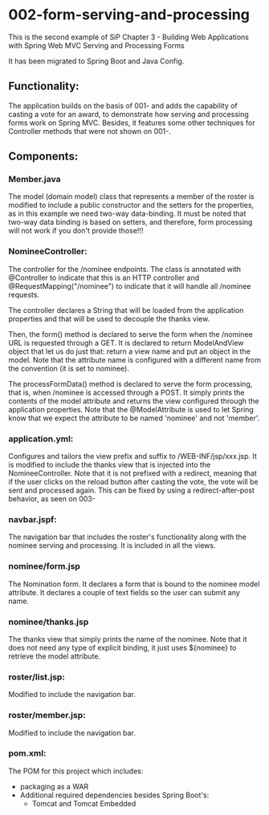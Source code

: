 # 002-form-serving-and-processing

This is the second example of SiP Chapter 3 - Building Web Applications with Spring Web MVC
	Serving and Processing Forms

It has been migrated to Spring Boot and Java Config.		
				
## Functionality:
The application builds on the basis of 001- and adds the capability of casting a vote for an award, to demonstrate how serving and processing forms work on Spring MVC. Besides, it features some other techniques for Controller methods that were not shown on 001-.

	
## Components:
		
### Member.java
The model (domain model) class that represents a member of the roster is modified to include a public constructor and the setters for the properties, as in this example we need two-way data-binding.
It must be noted that two-way data binding is based on setters, and therefore, form processing will not work if you don't provide those!!!
				
### NomineeController:
The controller for the /nominee endpoints.
The class is annotated with @Controller to indicate that this is an HTTP controller and @RequestMapping("/nominee") to indicate that it will handle all /nominee requests.

The controller declares a String that will be loaded from the application properties and that will be used to decouple the thanks view.

Then, the form() method is declared to serve the form when the /nominee URL is requested through a GET. It is declared to return ModelAndView object that let us do just that: return a view name and put an object in the model. Note that the attribute name is configured with a different name from the convention (it is set to nominee).

The processFormData() method is declared to serve the form processing, that is, when /nominee is accessed through a POST. It simply prints the contents of the model attribute and returns the view configured through the application properties.
Note that the @ModelAttribute is used to let Spring know that we expect the attribute to be named 'nominee' and not 'member'.
				
### application.yml:
Configures and tailors the view prefix and suffix to /WEB-INF/jsp/xxx.jsp.
It is modified to include the thanks view that is injected into the NomineeController.
Note that it is not prefixed with a redirect, meaning that if the user clicks on the reload button after casting the vote, the vote will be sent and processed again.
This can be fixed by using a redirect-after-post behavior, as seen on 003-

### navbar.jspf:
The navigation bar that includes the roster's functionality along with the nominee serving and processing. It is included in all the views.

### nominee/form.jsp
The Nomination form. It declares a form that is bound to the nominee model attribute. It declares a couple of text fields so the user can submit any name.

### nominee/thanks.jsp
The thanks view that simply prints the name of the nominee. Note that it does not need any type of explicit binding, it just uses ${nominee} to retrieve the model attribute.

### roster/list.jsp:
Modified to include the navigation bar.

### roster/member.jsp:
Modified to include the navigation bar.

### pom.xml:
The POM for this project which includes:
* packaging as a WAR
* Additional required dependencies besides Spring Boot's:
	- Tomcat and Tomcat Embedded
